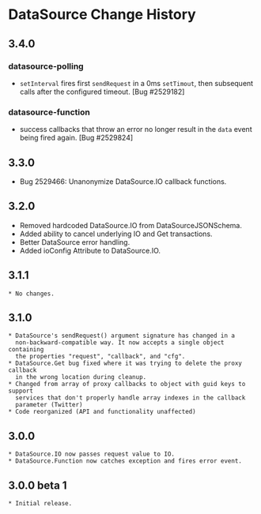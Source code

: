 DataSource Change History
=========================

3.4.0
-----

### datasource-polling
   * `setInterval` fires first `sendRequest` in a 0ms `setTimout`, then
     subsequent calls after the configured timeout. [Bug #2529182]

### datasource-function
   * success callbacks that throw an error no longer result in the `data` event
     being fired again. [Bug #2529824]


3.3.0
-----
   * Bug 2529466: Unanonymize DataSource.IO callback functions.

3.2.0
-----
   * Removed hardcoded DataSource.IO from DataSourceJSONSchema.
   * Added ability to cancel underlying IO and Get transactions.
   * Better DataSource error handling.
   * Added ioConfig Attribute to DataSource.IO.

3.1.1
-----
    * No changes.

3.1.0
-----
    * DataSource's sendRequest() argument signature has changed in a
      non-backward-compatible way. It now accepts a single object containing
      the properties "request", "callback", and "cfg".
    * DataSource.Get bug fixed where it was trying to delete the proxy callback
      in the wrong location during cleanup.
    * Changed from array of proxy callbacks to object with guid keys to support
      services that don't properly handle array indexes in the callback
      parameter (Twitter)
    * Code reorganized (API and functionality unaffected)

3.0.0
-----
    * DataSource.IO now passes request value to IO.
    * DataSource.Function now catches exception and fires error event.

3.0.0 beta 1
------------
    * Initial release.
